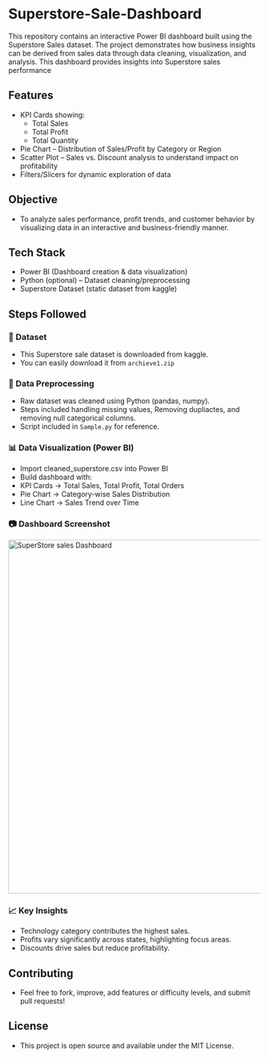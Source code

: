 # Superstore-Sale-Dashboard
This repository contains an interactive Power BI dashboard built using the Superstore Sales dataset. The project demonstrates how business insights can be derived from sales data through data cleaning, visualization, and analysis. This dashboard provides insights into Superstore sales performance

## Features
- KPI Cards showing:
  * Total Sales
  * Total Profit
  * Total Quantity
- Pie Chart – Distribution of Sales/Profit by Category or Region
- Scatter Plot – Sales vs. Discount analysis to understand impact on profitability
- Filters/Slicers for dynamic exploration of data

## Objective
- To analyze sales performance, profit trends, and customer behavior by visualizing data in an interactive and business-friendly manner.

## Tech Stack
- Power BI (Dashboard creation & data visualization)
- Python (optional) – Dataset cleaning/preprocessing
- Superstore Dataset (static dataset from kaggle)

## Steps Followed

### 🔗 Dataset
- This Superstore sale dataset is downloaded from kaggle.
- You can easily download it from `archieve1.zip`

### 🧹 Data Preprocessing
- Raw dataset was cleaned using Python (pandas, numpy).
- Steps included handling missing values, Removing dupliactes, and removing null categorical columns.
- Script included in `Sample.py` for reference.

### 📊 Data Visualization (Power BI)
- Import cleaned_superstore.csv into Power BI
- Build dashboard with:
- KPI Cards → Total Sales, Total Profit, Total Orders
- Pie Chart → Category-wise Sales Distribution
- Line Chart → Sales Trend over Time

### 📷 Dashboard Screenshot
<img width="1252" height="706" alt="SuperStore sales Dashboard" src="https://github.com/user-attachments/assets/71868dc0-271a-44d7-8089-540ac1ea7ea8" />

### 📈 Key Insights
- Technology category contributes the highest sales.
- Profits vary significantly across states, highlighting focus areas.
- Discounts drive sales but reduce profitability.

## Contributing
- Feel free to fork, improve, add features or difficulty levels, and submit pull requests!

## License
- This project is open source and available under the MIT License.
